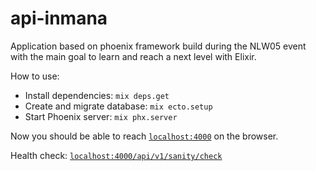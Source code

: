 # api-inmana

Application based on phoenix framework build during the NLW05 event with the main goal to learn and reach a next level with Elixir.

How to use:

  * Install dependencies: `mix deps.get`
  * Create and migrate database: `mix ecto.setup`
  * Start Phoenix server: `mix phx.server`

Now you should be able to reach [`localhost:4000`](http://localhost:4000) on the browser.

Health check: [`localhost:4000/api/v1/sanity/check`](http://localhost:4000/api/v1/sanity/check)